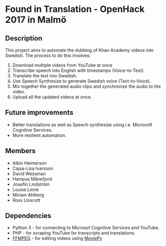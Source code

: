# Found in Translation - OpenHack 2017 in Malmö

## Description
This project aims to automate the dubbing of Khan Academy videos into Swedish.
The process to do this involves:

1. Download multiple videos from YouTube at once
2. Transcribe speech into English with timestamps (Voice-to-Text).
3. Translate the text into Swedish.
4. Use Speech Synthesize to generate Swedish voice (Text-to-Voice).
5. Mix together the generated audio clips and synchronize the audio to the video.
6. Upload all the updated videos at once.

## Future improvements
- Better translations as well as Speech synthesize using i.e. Microsoft Cognitive Services.
- More resilient automation.


## Members
- Albin Heimerson
- Cajsa-Lisa Ivarsson
- David Wessman
- Hampus Månefjord
- Josefin Lindström
- Louise Linné
- Miriam Ahlberg
- Ross Linscott

## Dependencies
- Python 3 - for connecting to Microsof Cognitive Services and YouTube.
- PHP - for scraping YouTube for transcripts and translations.
- [FFMPEG](https://www.ffmpeg.org/) - for editing videos using [MoviePy](https://zulko.github.io/moviepy/)
